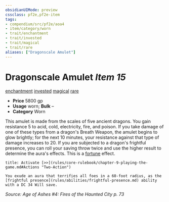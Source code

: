 ```yaml
---
obsidianUIMode: preview
cssclass: pf2e,pf2e-item
tags:
- compendium/src/pf2e/aoa4
- item/category/worn
- trait/enchantment
- trait/invested
- trait/magical
- trait/rare
aliases: ["Dragonscale Amulet"]
---
```

# Dragonscale Amulet *Item 15*  
[enchantment](rules/traits/enchantment.md)  [invested](rules/traits/invested.md)  [magical](rules/traits/magical.md)  [rare](rules/traits/rare.md)  

- **Price** 5800 gp
- **Usage** worn; **Bulk** –
- **Category** Worn

This amulet is made from the scales of five ancient dragons. You gain resistance 5 to acid, cold, electricity, fire, and poison. If you take damage of one of these types from a dragon's Breath Weapon, the amulet begins to glow brightly; for the next 10 minutes, your resistance against that type of damage increases to 20. If you are subjected to a dragon's frightful presence, you can roll your saving throw twice and use the higher result to determine the aura's effects. This is a [fortune](rules/traits/fortune.md) effect.

```ad-embed-ability
title: Activate [>>](rules/core-rulebook/chapter-9-playing-the-game.md#Actions "Two-Action")

You exude an aura that terrifies all foes in a 60-foot radius, as the [frightful presence](rules/abilities/frightful-presence.md) ability with a DC 34 Will save.
```

*Source: Age of Ashes #4: Fires of the Haunted City p. 73*